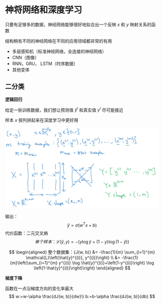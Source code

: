# 神将网络和深度学习

只要有足够多的数据，神经网络能够很好地拟合出一个反映 $x$ 和 $y$ 映射关系的函数



结构稍有不同的神经网络在不同的应用领域都非常的有用

- 多层感知机（标准神经网络，全连接的神经网络）
- CNN（图像）
- RNN，GRU， LSTM（时序数据）
- 其他变体

## 二分类

**逻辑回归**

给定一些训练数据，我们想让预测值 $\hat{y}^{i}$ 和真实值 $y^{i}$ 尽可能接近

样本 $x$ 按列拼起来在深度学习中更好用

![image-20210914101622931](../images/image-20210914101622931.png)



输出：
$$
\hat{y}=\sigma(w^{T}x+b)
$$
代价函数：二元交叉熵
$$
单个样本：\mathcal{L}(\hat{y}, y)=-(y \log \hat{y}+(1-y) \log (1-\hat{y}))
$$

$$
\begin{aligned}
整个数据集：{J(w, b)} &= -\frac{1}{m} \sum_{i=1}^{m} \mathcal{L}\left(\hat{y}^{(i)}, y^{(i)}\right) \\
&= -\frac{1}{m}\left(\sum_{i=1}^{m} y^{(i)} \log \hat{y}^{(i)}+\left(1-y^{(i)}\right) \log \left(1-\hat{y}^{(i)}\right)\right)
\end{aligned}
$$

**梯度下降**

函数在一点沿梯度方向的变化率最大
$$
w:=w-\alpha \frac{dJ(w, b)}{dw}\\
b:=b-\alpha \frac{dJ(w, b)}{db}
$$
